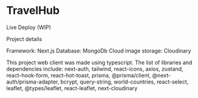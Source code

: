 # TravelHub

Live Deploy (WIP)

Project details

Framework: Next.js
Database: MongoDb
Cloud image storage: Cloudinary

This project web client was made using typescript. The list of libraries and dependencies include: next-auth, tailwind, react-icons, axios, zustand, react-hook-form, react-hot-toast, prisma, @prisma/client, @next-auth/prisma-adapter, bcrypt, query-string, world-countries, react-select, leaflet, @types/leaflet, react-leaflet, next-cloudinary
